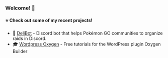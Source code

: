 ### Welcome! 👋

#### ⭐ Check out some of my recent projects!

* 🤖 [DeliBot](https://github.com/Widdin/DeliBot) - Discord bot that helps Pokémon GO communities to organize raids in Discord.  
* 🎓 [Wordpress Oxygen](https://github.com/Widdin/wp_oxygen) - Free tutorials for the WordPress plugin Oxygen Builder
